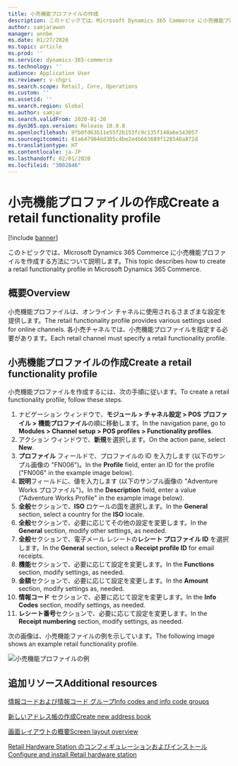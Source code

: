 ```yaml
---
title: 小売機能プロファイルの作成
description: このトピックでは、Microsoft Dynamics 365 Commerce に小売機能プロファイルを作成する方法について説明します。
author: samjarawan
manager: annbe
ms.date: 01/27/2020
ms.topic: article
ms.prod: ''
ms.service: dynamics-365-commerce
ms.technology: ''
audience: Application User
ms.reviewer: v-chgri
ms.search.scope: Retail, Core, Operations
ms.custom: ''
ms.assetid: ''
ms.search.region: Global
ms.author: samjar
ms.search.validFrom: 2020-01-20
ms.dyn365.ops.version: Release 10.0.8
ms.openlocfilehash: 9fb0fd63b11e55f2b153fc9c135f148a6e343057
ms.sourcegitcommit: 81a647904dd305c4be2e4b683689f128548a872d
ms.translationtype: HT
ms.contentlocale: ja-JP
ms.lasthandoff: 02/01/2020
ms.locfileid: "3002846"
---
```

# <a name="create-a-retail-functionality-profile"></a><span data-ttu-id="61e4c-103">小売機能プロファイルの作成</span><span class="sxs-lookup"><span data-stu-id="61e4c-103">Create a retail functionality profile</span></span>


[!include [banner](includes/banner.md)]

<span data-ttu-id="61e4c-104">このトピックでは、Microsoft Dynamics 365 Commerce に小売機能プロファイルを作成する方法について説明します。</span><span class="sxs-lookup"><span data-stu-id="61e4c-104">This topic describes how to create a retail functionality profile in Microsoft Dynamics 365 Commerce.</span></span>

## <a name="overview"></a><span data-ttu-id="61e4c-105">概要</span><span class="sxs-lookup"><span data-stu-id="61e4c-105">Overview</span></span>

<span data-ttu-id="61e4c-106">小売機能プロファイルは、オンライン チャネルに使用されるさまざまな設定を提供します。</span><span class="sxs-lookup"><span data-stu-id="61e4c-106">The retail functionality profile provides various settings used for online channels.</span></span> <span data-ttu-id="61e4c-107">各小売チャネルでは、小売機能プロファイルを指定する必要があります。</span><span class="sxs-lookup"><span data-stu-id="61e4c-107">Each retail channel must specify a retail functionality profile.</span></span>

## <a name="create-a-retail-functionality-profile"></a><span data-ttu-id="61e4c-108">小売機能プロファイルの作成</span><span class="sxs-lookup"><span data-stu-id="61e4c-108">Create a retail functionality profile</span></span>

<span data-ttu-id="61e4c-109">小売機能プロファイルを作成するには、次の手順に従います。</span><span class="sxs-lookup"><span data-stu-id="61e4c-109">To create a retail functionality profile, follow these steps.</span></span>

1. <span data-ttu-id="61e4c-110">ナビゲーション ウィンドウで、**モジュール \> チャネル設定 \> POS プロファイル \> 機能プロファイル**の順に移動します。</span><span class="sxs-lookup"><span data-stu-id="61e4c-110">In the navigation pane, go to **Modules \> Channel setup \> POS profiles \> Functionality profiles**.</span></span>
1. <span data-ttu-id="61e4c-111">アクション ウィンドウで、**新規**を選択します。</span><span class="sxs-lookup"><span data-stu-id="61e4c-111">On the action pane, select **New**.</span></span>
1. <span data-ttu-id="61e4c-112">**プロファイル** フィールドで、プロファイルの ID を入力します (以下のサンプル画像の "FN006")。</span><span class="sxs-lookup"><span data-stu-id="61e4c-112">In the **Profile** field, enter an ID for the profile ("FN006" in the example image below).</span></span>
1. <span data-ttu-id="61e4c-113">**説明**フィールドに、値を入力します (以下のサンプル画像の "Adventure Works プロファイル")。</span><span class="sxs-lookup"><span data-stu-id="61e4c-113">In the **Description** field, enter a value ("Adventure Works Profile" in the example image below).</span></span>
1. <span data-ttu-id="61e4c-114">**全般**セクションで、**ISO** ロケールの国を選択します。</span><span class="sxs-lookup"><span data-stu-id="61e4c-114">In the **General** section, select a country for the **ISO** locale.</span></span>
1. <span data-ttu-id="61e4c-115">**全般**セクションで、必要に応じてその他の設定を変更します。</span><span class="sxs-lookup"><span data-stu-id="61e4c-115">In the **General** section, modify other settings, as needed.</span></span>
1. <span data-ttu-id="61e4c-116">**全般**セクションで、電子メール レシートの**レシート プロファイル ID** を選択します。</span><span class="sxs-lookup"><span data-stu-id="61e4c-116">In the **General** section, select a **Receipt profile ID** for email receipts.</span></span>
1. <span data-ttu-id="61e4c-117">**機能**セクションで、必要に応じて設定を変更します。</span><span class="sxs-lookup"><span data-stu-id="61e4c-117">In the **Functions** section, modify settings, as needed.</span></span>
1. <span data-ttu-id="61e4c-118">**金額**セクションで、必要に応じて設定を変更します。</span><span class="sxs-lookup"><span data-stu-id="61e4c-118">In the **Amount** section, modify settings as, needed.</span></span>
1. <span data-ttu-id="61e4c-119">**情報コード** セクションで、必要に応じて設定を変更します。</span><span class="sxs-lookup"><span data-stu-id="61e4c-119">In the **Info Codes** section, modify settings, as needed.</span></span>
1. <span data-ttu-id="61e4c-120">**レシート番号**セクションで、必要に応じて設定を変更します。</span><span class="sxs-lookup"><span data-stu-id="61e4c-120">In the **Receipt numbering** section, modify settings, as needed.</span></span> 
  
<span data-ttu-id="61e4c-121">次の画像は、小売機能ファイルの例を示しています。</span><span class="sxs-lookup"><span data-stu-id="61e4c-121">The following image shows an example retail functionality profile.</span></span>
  
![小売機能プロファイルの例](media/retail-functionality-profile.png)

## <a name="additional-resources"></a><span data-ttu-id="61e4c-123">追加リソース</span><span class="sxs-lookup"><span data-stu-id="61e4c-123">Additional resources</span></span>

[<span data-ttu-id="61e4c-124">情報コードおよび情報コード グループ</span><span class="sxs-lookup"><span data-stu-id="61e4c-124">Info codes and info code groups</span></span>](info-codes-retail.md)           

[<span data-ttu-id="61e4c-125">新しいアドレス帳の作成</span><span class="sxs-lookup"><span data-stu-id="61e4c-125">Create new address book</span></span>](new-address-book.md) 

[<span data-ttu-id="61e4c-126">画面レイアウトの概要</span><span class="sxs-lookup"><span data-stu-id="61e4c-126">Screen layout overview</span></span>](pos-screen-layouts.md)       

[<span data-ttu-id="61e4c-127">Retail Hardware Station のコンフィギュレーションおよびインストール</span><span class="sxs-lookup"><span data-stu-id="61e4c-127">Configure and install Retail hardware station</span></span>](retail-hardware-station-configuration-installation.md) 
